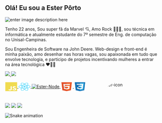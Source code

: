 ## Olá! Eu sou a Ester Pôrto 
![enter image description here](https://camo.githubusercontent.com/e752029da12000a5092d5fd5ecd3d5c17261644aa38b6a8ad91d648f2256cb59/68747470733a2f2f6d656469612e67697068792e636f6d2f6d656469612f4b656e365967356e376259537457344a59422f67697068792e676966)
<p>Tenho 22 anos, Sou super fã da Marvel  💘, Amo Rock 🤟🏻🖤, sou técnica em informática e atualmente estudante do 7º semestre de Eng. de computação no Unisal-Campinas.  </p>
<p> Sou Engenheira de Software na John Deere. Web-design e front-end é minha paixão, amo desenhar nas horas vagas,  sou apaixonada em  tudo que envolve tecnologia, e participo de projetos incentivando mulheres a entrar na área tecnológica ❤💪🏻 </p>

<div align="left">
  <a href="https://github.com/esterportto">
  <img height="150em" src="https://github-readme-stats.vercel.app/api?username=esterportto&show_icons=true&theme=dracula&include_all_commits=true&count_private=true"/>
  <img height="150em" src="https://github-readme-stats.vercel.app/api/top-langs/?username=esterportto&layout=compact&langs_count=7&theme=dracula"/>
</div>
  
<div style="display: inline_block"><br>
  <img align="center" alt="Ester-Js" height="30" width="40" src="https://raw.githubusercontent.com/devicons/devicon/master/icons/javascript/javascript-plain.svg">
  <img align="center" alt="Ester-React" height="30" width="40" src="https://raw.githubusercontent.com/devicons/devicon/master/icons/react/react-original.svg">
  <img align="center" alt="Ester-Node" height="40" width="40" src="https://img.icons8.com/color/48/000000/nodejs.png"/>
  <img align="center" alt="Ester-HTML" height="30" width="40" src="https://raw.githubusercontent.com/devicons/devicon/master/icons/html5/html5-original.svg">
  <img align="center" alt="Ester-CSS" height="30" width="40" src="https://raw.githubusercontent.com/devicons/devicon/master/icons/css3/css3-original.svg">
  <img align="right" alt="Ester-icon" height="200" width="200" style="border-radius:80px" src="https://pbs.twimg.com/media/FJ54rtoX0AIbNOG?format=png&name=small">
</div>
   
  #
  
<div>
  <a href="https://www.linkedin.com/in/esterportto" target="_blank"><img src="https://img.shields.io/badge/-LinkedIn-%230077B5?style=for-the-badge&logo=linkedin&logoColor=white" target="_blank"></a>
  <a href="https://instagram.com/esterportto" target="_blank"><img src="https://img.shields.io/badge/-Instagram-%23E4405F?style=for-the-badge&logo=instagram&logoColor=white" target="_blank"></a>
   <a href="https://instagram.com/oficial_mmt" target="_blank"><img src="https://img.shields.io/badge/-Projeto MMT-%23E4405F?style=for-the-badge&logo=instagram&logoColor=white" target="_blank"></a>
</div>

 
![Snake animation](https://github.com/esterportto/esterportto/blob/output/github-contribution-grid-snake.svg)
